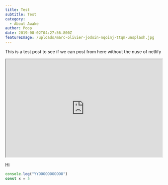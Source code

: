 ```yaml
---
title: Test
subtitle: Test
category:
  - About Awake
author: Poop
date: 2019-08-02T04:27:56.800Z
featureImage: /uploads/marc-olivier-jodoin-nqoinj-ttqm-unsplash.jpg
---
```

This is a test post to see if we can post from here without the nuse of netlify

<iframe width="100%" height="315"
src="https://www.youtube.com/embed/tgbNymZ7vqY">
</iframe>

Hi

```javascript
console.log("YYOOOOOOOOOOO")
const x = 5

```

<script>

console.log("Does this work")

<script/>
